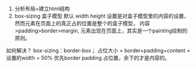 1. 分析布局+建立html结构
2. box-sizing
  盒子模型
  默认 width height 设置是对盒子模型里的内容的设置，然而元素在页面上的真正占的位置是整个的盒子模型，
  内容>padding>border>margin,
  元素出现在页面上，其实是一个painting绘制的原则。

  如何解决？
  box-sizing：border-box；
  占位大小 = border+padding+content = 设置的width = 50% 优先border padding 占位置，余下的才是内容的。